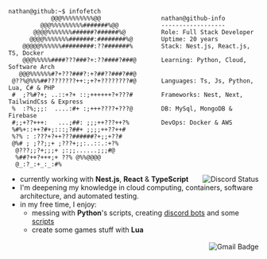 ```
nathan@github:~$ infofetch
            @@@%%%%%%%%%@@                 nathan@github-info
         @@@%%%%%%%%%#######%@@            ------------------
       @@@@%%%%%%%######?######%@          Role: Full Stack Developer
      @@@@%%%%%%%#######:########%@        Uptime: 20 years
    @@@@@%%%%%%#########:??#######%        Stack: Nest.js, React.js, TS, Docker
    @@@%%%%%####???###?+:??####?###@       Learning: Python, Cloud, Software Arch
   @@@%%%%%%#?+???###?:+?##??###?##@
 @??%@%%%##????????++:;+?+????????#@       Languages: Ts, Js, Python, Lua, C# & PHP
 #  ;?%#?+; ..::+?+ ::;++++++?+???#        Frameworks: Nest, Next, TailwindCss & Express
 %  :?%;;;:  ....:#+ :;+++????+???@        DB: MySql, MongoDB & Firebase
 #;;+??+++:   ...;##: ;;;++???++?%         DevOps: Docker & AWS
 %#%+::++?#+;:::;?##+ ;;;;++??++#
 %?% : :???+?++???######?+;;+??#
 @%# ; ;??;;+ ;???+;;:..::.:+?%
  @???;;?+;;;+ ;:;;......;;;#@
  %##?++?+++;+ ??% @%%@@@@
  @_:?_:+_:_:#%
```

<a href="https://discord.com/users/457725135940616202" target="_blank">
 <img align="right" alt="Discord Status" src="https://lanyard.cnrad.dev/api/457725135940616202?hideDecoration=true&idleMessage=Probably%20coding%20something">
</a>

- currently working with **Nest.js**, **React** & **TypeScript**
- I'm deepening my knowledge in cloud computing, containers, software architecture, and automated testing.
- in my free time, I enjoy:
  - messing with **Python**'s scripts, creating [discord bots](https://github.com/nahtanPNG/CheapoBot) and some [scripts](https://github.com/nahtanPNG/xml-to-excel)
  - create some games stuff with **Lua**
    <br>
    <br>
    <a href="mailto:nathan.ferreiira.dev@gmail.com" target="_blank">
    <img align="right" alt="Gmail Badge" src="https://github.com/user-attachments/assets/c3a378ce-2f0e-4735-98df-4cc19ed93110">
    </a>
